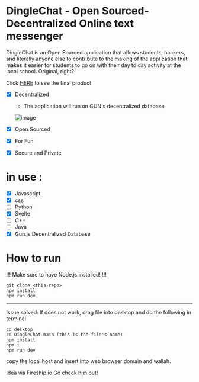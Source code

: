 # DingleChat - Open Sourced-Decentralized Online text messenger
DingleChat is an Open Sourced application that allows students, hackers, and literally anyone else to contribute to the making of the application that makes it easier for students to go on with their day to day activity at the local school. Original, right? 

Click [HERE](https://DingleChat.vercel.app/) to see the final product
- [x] Decentralized 
  * The application will run on GUN's decentralized database
  
  ![image](https://user-images.githubusercontent.com/53746661/137830227-b9782274-5720-453b-ab0a-6fc253b6acc2.png)

- [x] Open Sourced
- [x] For Fun
- [x] Secure and Private 
# in use :
- [x] Javascript
- [x] css
- [ ] Python
- [x] Svelte
- [ ] C++
- [ ] Java
- [x] Gun.js Decentralized Database

# How to run
!!! Make sure to have Node.js installed! !!!

```
git clone <this-repo>
npm install
npm run dev
```
------ 
Issue solved: If does not work, drag file into desktop and do the following in terminal
```
cd desktop
cd DingleChat-main (this is the file's name)
npm install
npm i
npm run dev
```
copy the local host and insert into web browser domain and wallah.











Idea via Fireship.io Go check him out!
